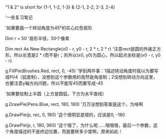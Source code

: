 "1 & 2" is short for {1-1, 1-2, 1-3} & {2-1, 2-2, 2-3, 2-4}

'一些复习笔记

'如果要画一个转动角度为45°的实心红色扇形

Dim r = 50
'扇形半径，50个像素

Dim rect As New Rectangle(x0 - r, y0 - r, 2 * r, 2 * r)
'注意rect是圆的外接正方形，所以长宽是2 * r而不是r；另外以(x0, y0)为圆心，所以起点坐标是(x0 - r, y0 - r).

g.FillPie(Brushes.Red, rect, 0, -45)
'学到两件事：1描述转动角度时我以为要写成PI/4（弧度制），没想到这个参数用的竟然是角度制；2没想到转动方向这里，也要注意y轴方向问题，所以不能写45而要写成-45

'如果要绘制上半圆（上方是圆弧，下方为水平直线）

g.DrawPie(Pens.Blue, rect, 180, 180)
'万万没想到答案是这个，为啥啊

g.DrawPie(p, rec, 0, 180)
'这个很明显是错的，应该是0, -180

g.DrawPie(p, r, 180, 360)
'这个错了，为什么呢……哦哦哦，最后一个参数，这个角度描述的不是终边位置，而是要转多少度啊，原来如此！

